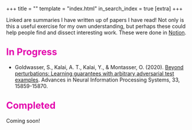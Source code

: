 +++
title = ""
template = "index.html"
in_search_index = true
[extra]
+++

Linked are summaries I have written up of papers I have read! Not only is this a useful exercise for my own understanding, but perhaps these could help people find and dissect interesting work. These were done in [Notion](https://www.notion.com/). 

## <span style="color: rgb(227,5,173); font-size: 25px;">In Progress</span>
- Goldwasser, S., Kalai, A. T., Kalai, Y., & Montasser, O. (2020). [Beyond perturbations: Learning guarantees with arbitrary adversarial test examples](https://nonchalant-walkover-b77.notion.site/Beyond-Perturbations-Learning-Guarantees-with-Arbitrary-Adversarial-Test-Examples-1699b9db4ff180e9a719e872ef116f84?pvs=4). Advances in Neural Information Processing Systems, 33, 15859-15870.

## <span style="color: rgb(227,5,173); font-size: 25px;">Completed</span>
Coming soon!